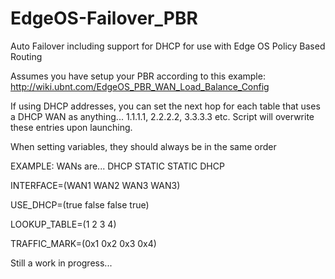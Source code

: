 EdgeOS-Failover_PBR
===================

Auto Failover including support for DHCP for use with Edge OS Policy Based Routing

Assumes you have setup your PBR according to this example:
http://wiki.ubnt.com/EdgeOS_PBR_WAN_Load_Balance_Config

If using DHCP addresses, you can set the next hop for each table that uses a DHCP WAN as anything... 
1.1.1.1, 2.2.2.2, 3.3.3.3 etc. Script will overwrite these entries upon launching. 

When setting variables, they should always be in the same order

EXAMPLE:
WANs are... DHCP STATIC STATIC DHCP

INTERFACE=(WAN1 WAN2 WAN3 WAN3)

USE_DHCP=(true false false true)

LOOKUP_TABLE=(1 2 3 4)

TRAFFIC_MARK=(0x1 0x2 0x3 0x4)


Still a work in progress...
